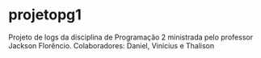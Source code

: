 # projetopg1
Projeto de logs da disciplina de Programação 2 ministrada pelo professor Jackson Florêncio. Colaboradores: Daniel, Vinicius e Thalison 
